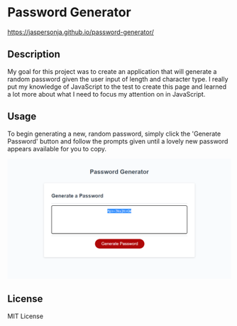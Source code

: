 # Password Generator
https://jaspersonja.github.io/password-generator/ 
## Description

My goal for this project was to create an application that will generate a random password given the user input of length and character type. I really put my knowledge of JavaScript to the test to create this page and learned a lot more about what I need to focus my attention on in JavaScript. 

## Usage

To begin generating a new, random password, simply click the 'Generate Password' button and follow the prompts given until a lovely new password appears available for you to copy.
 
  ![End Result of Password Generator](assets/pass-generator.PNG)


## License

MIT License

